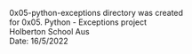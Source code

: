 0x05-python-exceptions directory was created  
for 0x05. Python - Exceptions project  
Holberton School Aus  
Date: 16/5/2022
